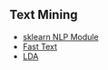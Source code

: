## Text Mining

* [sklearn NLP Module](./sklearn_nlp.ipynb)
* [Fast Text](./Fasttext.ipynb)
* [LDA](./Topic_Modelling_LDA_ABC_News.ipynb)
